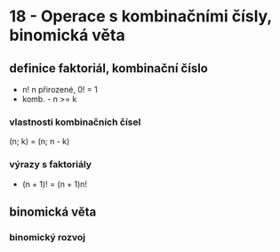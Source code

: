 
# 18 - Operace s kombinačními čísly, binomická věta

## definice faktoriál, kombinační číslo
- n! n přirozené, 0! = 1
- komb. - n >= k

### vlastnosti kombinačních čísel
(n; k) = (n; n - k)

### výrazy s faktoriály
- (n + 1)! = (n + 1)n!

## binomická věta

### binomický rozvoj
